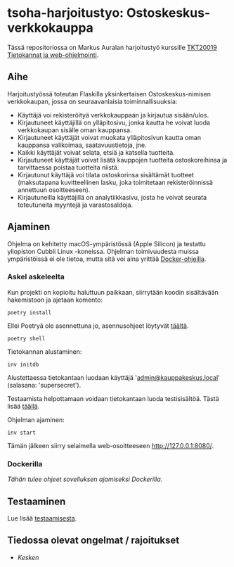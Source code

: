 # tsoha-harjoitustyo: Ostoskeskus-verkkokauppa

Tässä repositoriossa on Markus Auralan harjoitustyö kurssille [TKT20019 Tietokannat ja web-ohjelmointi](https://hy-tsoha.github.io/materiaali/).

## Aihe

Harjoitustyössä toteutan Flaskilla yksinkertaisen Ostoskeskus-nimisen verkkokaupan, jossa on seuraavanlaisia toiminnallisuuksia:

- Käyttäjä voi rekisteröityä verkkokauppaan ja kirjautua sisään/ulos.
- Kirjautuneet käyttäjillä on ylläpitosivu, jonka kautta he voivat luoda verkkokaupan sisälle oman kauppansa.
- Kirjautuneet käyttäjät voivat muokata ylläpitosivun kautta oman kauppansa valikoimaa, saatavuustietoja, jne.
- Kaikki käyttäjät voivat selata, etsiä ja katsella tuotteita.
- Kirjautuneet käyttäjät voivat lisätä kauppojen tuotteita ostoskoreihinsa ja tarvittaessa poistaa tuotteita niistä.
- Kirjautunut käyttäjä voi tilata ostoskorinsa sisältämät tuotteet (maksutapana kuvitteellinen lasku, joka toimitetaan rekisteröinnissä annettuun osoitteeseen).
- Kirjautuneilla käyttäjillä on analytiikkasivu, josta he voivat seurata toteutuneita myyntejä ja varastosaldoja.

## Ajaminen

Ohjelma on kehitetty macOS-ympäristössä (Apple Silicon) ja testattu yliopiston Cubbli Linux -koneissa. Ohjelman toimivuudesta muissa ympäristöissä ei ole tietoa, mutta sitä voi aina yrittää [Docker-ohjeilla](#dockerilla).

### Askel askeleelta

Kun projekti on kopioitu haluttuun paikkaan, siirrytään koodin sisältävään hakemistoon ja ajetaan komento:

```
poetry install
```

Ellei Poetryä ole asennettuna jo, asennusohjeet löytyvät [täältä](https://python-poetry.org/docs/#installing-with-the-official-installer).

```
poetry shell
```

Tietokannan alustaminen:

```
inv initdb
```

Alustettaessa tietokantaan luodaan käyttäjä 'admin@kauppakeskus.local' (salasana: 'supersecret').

Testaamista helpottamaan voidaan tietokantaan luoda testisisältöä. Tästä lisää [täällä](documentation/testaaminen.md).

Ohjelman ajaminen:

```
inv start
```

Tämän jälkeen siirry selaimella web-osoitteeseen http://127.0.0.1:8080/.

### Dockerilla

_Tähän tulee ohjeet sovelluksen ajamiseksi Dockerilla._

## Testaaminen

Lue lisää [testaamisesta](documentation/testaaminen.md).

## Tiedossa olevat ongelmat / rajoitukset

- _Kesken_
